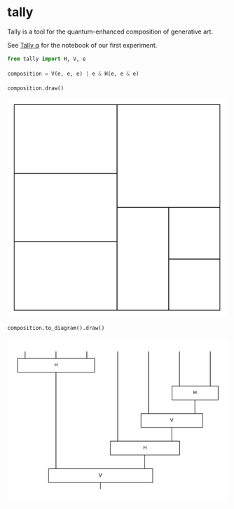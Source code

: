 # tally

Tally is a tool for the quantum-enhanced composition of generative art.

See [Tally α](/tally-alpha.ipynb) for the notebook of our first experiment.

```python
from tally import H, V, e

composition = V(e, e, e) | e & H(e, e & e)

composition.draw()
```

![composition](docs/_static/example.png)

```python
composition.to_diagram().draw()
```

![composition](docs/_static/diagram.png)

